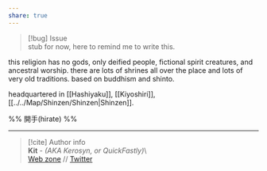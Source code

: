 ```yaml
---  
share: true  
---  
```

> [!bug] Issue  
>stub for now, here to remind me to write this.  
  
this religion has no gods, only deified people, fictional spirit creatures, and ancestral worship. there are lots of shrines all over the place and lots of very old traditions. based on buddhism and shinto.  
  
headquartered in [[Hashiyaku]], [[Kiyoshiri]], [[../../Map/Shinzen/Shinzen|Shinzen]].  
  
%% 開手(hirate) %%  
  
-----  
> [!cite] Author info  
> **Kit** - *(AKA Kerosyn, or QuickFastly)*\  
> [Web zone](https://kitabe.link) // [Twitter](https://twitter.com/Kerosyn_)